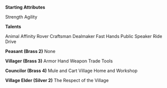 **Starting Attributes**

Strength
Agility

**Talents**

Animal Affinity
Rover
Craftsman
Dealmaker
Fast Hands
Public Speaker
Ride
Drive

**Peasant (Brass 2)**
None

**Villager (Brass 3)**
Armor
Hand Weapon
Trade Tools

**Councilor (Brass 4)**
Mule and Cart
Village Home and Workshop

**Village Elder (Silver 2)**
The Respect of the Village

